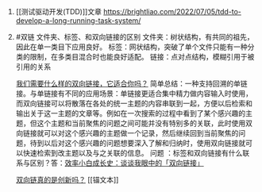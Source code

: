 1. [[测试驱动开发(TDD)]]文章
	https://brightliao.com/2022/07/05/tdd-to-develop-a-long-running-task-system/
2. #双链 文件夹、标签、和双向链接的区别
	文件夹：树状结构，有共同的祖先，因此在单一类目下应用良好。
	标签：网状结构，突破了单个文件只能有一种分类的限制，在多类目混合时也能良好适配。
	链接：点对点结构，模糊引用于被引用的关系
	
	[我们需要什么样的双向链接，它适合你吗？](https://sspai.com/post/67996)
	简单总结：一种支持回溯的单链接。与单链接有不同的应用场景：单链接更适合集中精力做内容输入时使用，而双向链接可以将散落在各处的统一主题的内容串联到一起，方便以后检索和输出关于这一主题的文章等。例如在一次搜索的过程中看到了某个感兴趣的主题，但这个主题和当前聚焦的问题之间可能并没有特别多的关联，此时使用双向链接就可以对这个感兴趣的主题做一个记录，然后继续回到当前聚焦的问题，待到以后对这个感兴趣的问题想要深入了解和归纳时，使用双向链接就可以快速检索到改主题以及与之关联的信息。
	问题 ：标签和双向链接有什么联系与区别？答：[效率小白成长史：谈谈我眼中的「双向链接」](https://sspai.com/post/73407)
	
	[双向链真的是创新吗？](https://www.yuque.com/arvinxx/knowledge-note/hou7be)
	[[锚文本]]